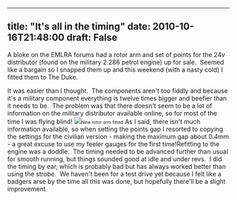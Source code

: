 
---
title: "It's all in the timing"
date: 2010-10-16T21:48:00
draft: False
---

A bloke on the EMLRA forums had a rotor arm and set of points for the 24v distributor (found on the military 2.286 petrol engine) up for sale.  Seemed like a bargain so I snapped them up and this weekend (with a nasty cold) I fitted them to The Duke.

It was easier than I thought.  The components aren't too fiddly and because it's a military component everything is twelve times bigger and beefier than it needs to be.  The problem was that there doesn't seem to be a lot of information on the military distributor available online, so for most of the time I was flying blind!
﻿<a href="http://1.bp.blogspot.com/_62oTnOHwOSo/TLoapiiv3EI/AAAAAAAACNM/Jn3fJJ_TI0U/s1600/IMG_0741.JPG"><img src="http://1.bp.blogspot.com/_62oTnOHwOSo/TLoapiiv3EI/AAAAAAAACNM/Jn3fJJ_TI0U/s320/IMG_0741.JPG"/></a><span style="font-size: x-small;">New rotor arm fitted</span>
As I said, there isn't much information available, so when setting the points gap I resorted to copying the settings for the civilian version - making the maximum gap about 0.4mm - a great excuse to use my feeler gauges for the first time!Refitting to the engine was a doddle.  The timing needed to be advanced further than usual for smooth running, but things sounded good at idle and under revs.  I did the timing by ear, which is probably bad but has always worked better than using the strobe.  We haven't been for a test drive yet because I felt like a badgers arse by the time all this was done, but hopefully there'll be a slight improvement.
